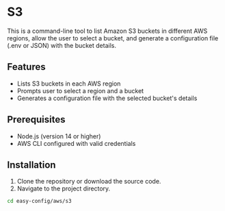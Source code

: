# S3 

This is a command-line tool to list Amazon S3 buckets in different AWS regions, allow the user to select a bucket, and generate a configuration file (.env or JSON) with the bucket details.

## Features

- Lists S3 buckets in each AWS region
- Prompts user to select a region and a bucket
- Generates a configuration file with the selected bucket's details

## Prerequisites

- Node.js (version 14 or higher)
- AWS CLI configured with valid credentials

## Installation

1. Clone the repository or download the source code.
2. Navigate to the project directory.

```sh
cd easy-config/aws/s3
